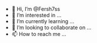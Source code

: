 - 👋 Hi, I’m @Fersh7ss
- 👀 I’m interested in ...
- 🌱 I’m currently learning ...
- 💞️ I’m looking to collaborate on ...
- 📫 How to reach me ...

<!---
Fersh7ss/Fersh7ss is a ✨ special ✨ repository because its `README.md` (this file) appears on your GitHub profile.
You can click the Preview link to take a look at your changes.
--->
